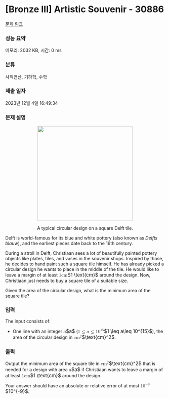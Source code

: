# [Bronze III] Artistic Souvenir - 30886 

[문제 링크](https://www.acmicpc.net/problem/30886) 

### 성능 요약

메모리: 2032 KB, 시간: 0 ms

### 분류

사칙연산, 기하학, 수학

### 제출 일자

2023년 12월 4일 16:49:34

### 문제 설명

<p style="text-align: center;"><img alt="" src="https://upload.acmicpc.net/c3a2639a-5d4b-4134-8aeb-82f13cacd422/-/preview/" style="width: 300px; height: 300px;"></p>

<p style="text-align: center;">A typical circular design on a square Delft tile.</p>

<p>Delft is world-famous for its blue and white pottery (also known as <em>Delfts blauw</em>), and the earliest pieces date back to the 16th century.</p>

<p>During a stroll in Delft, Christiaan sees a lot of beautifully painted pottery objects like plates, tiles, and vases in the souvenir shops. Inspired by those, he decides to hand paint such a square tile himself. He has already picked a circular design he wants to place in the middle of the tile. He would like to leave a margin of at least <mjx-container class="MathJax" jax="CHTML" style="font-size: 109%; position: relative;"><mjx-math class="MJX-TEX" aria-hidden="true"><mjx-mn class="mjx-n"><mjx-c class="mjx-c31"></mjx-c></mjx-mn><mjx-mtext class="mjx-n"><mjx-c class="mjx-c63"></mjx-c><mjx-c class="mjx-c6D"></mjx-c></mjx-mtext></mjx-math><mjx-assistive-mml unselectable="on" display="inline"><math xmlns="http://www.w3.org/1998/Math/MathML"><mn>1</mn><mtext>cm</mtext></math></mjx-assistive-mml><span aria-hidden="true" class="no-mathjax mjx-copytext">$1 \text{cm}$</span></mjx-container> around the design. Now, Christiaan just needs to buy a square tile of a suitable size.</p>

<p>Given the area of the circular design, what is the minimum area of the square tile?</p>

### 입력 

 <p>The input consists of:</p>

<ul>
	<li>One line with an integer <mjx-container class="MathJax" jax="CHTML" style="font-size: 109%; position: relative;"><mjx-math class="MJX-TEX" aria-hidden="true"><mjx-mi class="mjx-i"><mjx-c class="mjx-c1D44E TEX-I"></mjx-c></mjx-mi></mjx-math><mjx-assistive-mml unselectable="on" display="inline"><math xmlns="http://www.w3.org/1998/Math/MathML"><mi>a</mi></math></mjx-assistive-mml><span aria-hidden="true" class="no-mathjax mjx-copytext">$a$</span></mjx-container> (<mjx-container class="MathJax" jax="CHTML" style="font-size: 109%; position: relative;"><mjx-math class="MJX-TEX" aria-hidden="true"><mjx-mn class="mjx-n"><mjx-c class="mjx-c31"></mjx-c></mjx-mn><mjx-mo class="mjx-n" space="4"><mjx-c class="mjx-c2264"></mjx-c></mjx-mo><mjx-mi class="mjx-i" space="4"><mjx-c class="mjx-c1D44E TEX-I"></mjx-c></mjx-mi><mjx-mo class="mjx-n" space="4"><mjx-c class="mjx-c2264"></mjx-c></mjx-mo><mjx-msup space="4"><mjx-mn class="mjx-n"><mjx-c class="mjx-c31"></mjx-c><mjx-c class="mjx-c30"></mjx-c></mjx-mn><mjx-script style="vertical-align: 0.393em;"><mjx-texatom size="s" texclass="ORD"><mjx-mn class="mjx-n"><mjx-c class="mjx-c31"></mjx-c><mjx-c class="mjx-c35"></mjx-c></mjx-mn></mjx-texatom></mjx-script></mjx-msup></mjx-math><mjx-assistive-mml unselectable="on" display="inline"><math xmlns="http://www.w3.org/1998/Math/MathML"><mn>1</mn><mo>≤</mo><mi>a</mi><mo>≤</mo><msup><mn>10</mn><mrow data-mjx-texclass="ORD"><mn>15</mn></mrow></msup></math></mjx-assistive-mml><span aria-hidden="true" class="no-mathjax mjx-copytext">$1 \leq a\leq 10^{15}$</span></mjx-container>), the area of the circular design in <mjx-container class="MathJax" jax="CHTML" style="font-size: 109%; position: relative;"><mjx-math class="MJX-TEX" aria-hidden="true"><mjx-msup><mjx-mtext class="mjx-n"><mjx-c class="mjx-c63"></mjx-c><mjx-c class="mjx-c6D"></mjx-c></mjx-mtext><mjx-script style="vertical-align: 0.363em;"><mjx-mn class="mjx-n" size="s"><mjx-c class="mjx-c32"></mjx-c></mjx-mn></mjx-script></mjx-msup></mjx-math><mjx-assistive-mml unselectable="on" display="inline"><math xmlns="http://www.w3.org/1998/Math/MathML"><msup><mtext>cm</mtext><mn>2</mn></msup></math></mjx-assistive-mml><span aria-hidden="true" class="no-mathjax mjx-copytext">$\text{cm}^2$</span></mjx-container>.</li>
</ul>

### 출력 

 <p>Output the minimum area of the square tile in <mjx-container class="MathJax" jax="CHTML" style="font-size: 109%; position: relative;"><mjx-math class="MJX-TEX" aria-hidden="true"><mjx-msup><mjx-mtext class="mjx-n"><mjx-c class="mjx-c63"></mjx-c><mjx-c class="mjx-c6D"></mjx-c></mjx-mtext><mjx-script style="vertical-align: 0.363em;"><mjx-mn class="mjx-n" size="s"><mjx-c class="mjx-c32"></mjx-c></mjx-mn></mjx-script></mjx-msup></mjx-math><mjx-assistive-mml unselectable="on" display="inline"><math xmlns="http://www.w3.org/1998/Math/MathML"><msup><mtext>cm</mtext><mn>2</mn></msup></math></mjx-assistive-mml><span aria-hidden="true" class="no-mathjax mjx-copytext">$\text{cm}^2$</span></mjx-container> that is needed for a design with area <mjx-container class="MathJax" jax="CHTML" style="font-size: 109%; position: relative;"><mjx-math class="MJX-TEX" aria-hidden="true"><mjx-mi class="mjx-i"><mjx-c class="mjx-c1D44E TEX-I"></mjx-c></mjx-mi></mjx-math><mjx-assistive-mml unselectable="on" display="inline"><math xmlns="http://www.w3.org/1998/Math/MathML"><mi>a</mi></math></mjx-assistive-mml><span aria-hidden="true" class="no-mathjax mjx-copytext">$a$</span></mjx-container> if Christiaan wants to leave a margin of at least <mjx-container class="MathJax" jax="CHTML" style="font-size: 109%; position: relative;"><mjx-math class="MJX-TEX" aria-hidden="true"><mjx-mn class="mjx-n"><mjx-c class="mjx-c31"></mjx-c></mjx-mn><mjx-mtext class="mjx-n"><mjx-c class="mjx-c63"></mjx-c><mjx-c class="mjx-c6D"></mjx-c></mjx-mtext></mjx-math><mjx-assistive-mml unselectable="on" display="inline"><math xmlns="http://www.w3.org/1998/Math/MathML"><mn>1</mn><mtext>cm</mtext></math></mjx-assistive-mml><span aria-hidden="true" class="no-mathjax mjx-copytext">$1 \text{cm}$</span></mjx-container> around the design.</p>

<p>Your answer should have an absolute or relative error of at most <mjx-container class="MathJax" jax="CHTML" style="font-size: 109%; position: relative;"><mjx-math class="MJX-TEX" aria-hidden="true"><mjx-msup><mjx-mn class="mjx-n"><mjx-c class="mjx-c31"></mjx-c><mjx-c class="mjx-c30"></mjx-c></mjx-mn><mjx-script style="vertical-align: 0.393em;"><mjx-texatom size="s" texclass="ORD"><mjx-mo class="mjx-n"><mjx-c class="mjx-c2212"></mjx-c></mjx-mo><mjx-mn class="mjx-n"><mjx-c class="mjx-c39"></mjx-c></mjx-mn></mjx-texatom></mjx-script></mjx-msup></mjx-math><mjx-assistive-mml unselectable="on" display="inline"><math xmlns="http://www.w3.org/1998/Math/MathML"><msup><mn>10</mn><mrow data-mjx-texclass="ORD"><mo>−</mo><mn>9</mn></mrow></msup></math></mjx-assistive-mml><span aria-hidden="true" class="no-mathjax mjx-copytext">$10^{-9}$</span></mjx-container>.</p>


